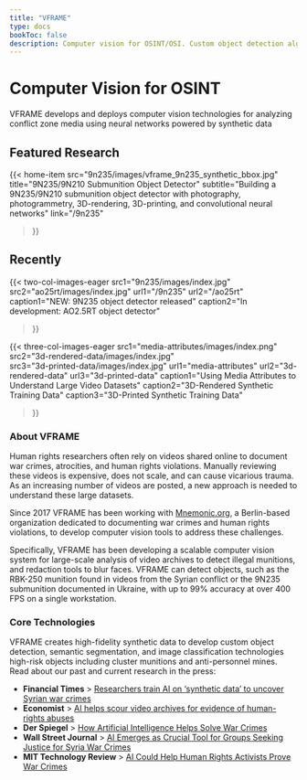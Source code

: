 ```yaml
---
title: "VFRAME"
type: docs
bookToc: false
description: Computer vision for OSINT/OSI. Custom object detection algorithms trained with photorealistic synthetic data.
---
```



# Computer Vision for OSINT

VFRAME develops and deploys computer vision technologies for analyzing conflict zone media using neural networks powered by synthetic data

## Featured Research

{{< home-item 
    src="9n235/images/vframe_9n235_synthetic_bbox.jpg" 
    title="9N235/9N210 Submunition Object Detector"
    subtitle="Building a 9N235/9N210 submunition object detector with photography, photogrammetry, 3D-rendering, 3D-printing, and convolutional neural networks"
    link="/9n235"
>}}


## Recently


{{< two-col-images-eager
    src1="9n235/images/index.jpg" 
    src2="ao25rt/images/index.jpg" 
    url1="/9n235"
    url2="/ao25rt"
    caption1="NEW: 9N235 object detector released"
    caption2="In development: AO2.5RT object detector"
>}}


{{< three-col-images-eager
    src1="media-attributes/images/index.png"
    src2="3d-rendered-data/images/index.jpg"  
    src3="3d-printed-data/images/index.jpg" 
    url1="media-attributes"
    url2="3d-rendered-data"
    url3="3d-printed-data"
    caption1="Using Media Attributes to Understand Large Video Datasets"
    caption2="3D-Rendered Synthetic Training Data"
    caption3="3D-Printed Synthetic Training Data"
>}}



### About VFRAME

Human rights researchers often rely on videos shared online to document war crimes, atrocities, and human rights violations. Manually reviewing these videos is expensive, does not scale, and can cause vicarious trauma. As an increasing number of videos are posted, a new approach is needed to understand these large datasets.

Since 2017 VFRAME has been working with [Mnemonic.org](http://mnemonic.org), a Berlin-based organization dedicated to documenting war crimes and human rights violations, to develop computer vision tools to address these challenges.

Specifically, VFRAME has been developing a scalable computer vision system for large-scale analysis of video archives to detect illegal munitions, and redaction tools to blur faces. VFRAME can detect objects, such as the RBK-250 munition found in videos from the Syrian conflict or the 9N235 submunition documented in Ukraine, with up to 99% accuracy at over 400 FPS on a single workstation.

### Core Technologies

VFRAME creates high-fidelity synthetic data to develop custom object detection, semantic segmentation, and image classification technologies high-risk objects including cluster munitions and anti-personnel mines. Read about our past and current research in the press:

- **Financial Times** > [Researchers train AI on ‘synthetic data’ to uncover Syrian war crimes](https://www.ft.com/content/8399873e-0dda-4c87-ba59-0e2678166fba)
- **Economist** > [AI helps scour video archives for evidence of human-rights abuses](https://www.economist.com/international/2021/06/05/ai-helps-scour-video-archives-for-evidence-of-human-rights-abuses)
- **Der Spiegel** > [How Artificial Intelligence Helps Solve War Crimes](https://www.spiegel.de/politik/ausland/wie-kuenstliche-intelligenz-bei-der-aufklaerung-von-kriegsverbrechen-hilft-a-670d8c14-0b8b-42bc-a5b0-e74250cff225)
- **Wall Street Journal** > [AI Emerges as Crucial Tool for Groups Seeking Justice for Syria War Crimes](https://www.wsj.com/articles/ai-emerges-as-crucial-tool-for-groups-seeking-justice-for-syria-war-crimes-11613228401)
- **MIT Technology Review** > [AI Could Help Human Rights Activists Prove War Crimes](https://www.technologyreview.com/2020/06/25/1004466/ai-could-help-human-rights-activists-prove-war-crimes/)